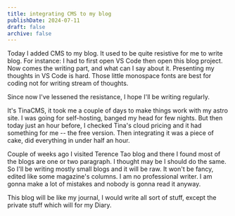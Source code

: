 ```yaml
---
title: integrating CMS to my blog
publishDate: 2024-07-11
draft: false
archive: false
---
```


Today I added CMS to my blog. It used to be quite resistive for me to write blog. For instance: I had to first open VS Code then open this blog project. Now comes the writing part, and what can I say about it. Presenting my thoughts in VS Code is hard. Those little monospace fonts are best for coding not for writing stream of thoughts.

Since now I've lessened the resistance, I hope I'll be writing regularly.

It's TinaCMS, it took me a couple of days to make things work with my astro site. I was going for self-hosting, banged my head for few nights. But then today just an hour before, I checked Tina's cloud pricing and it had something for me -- the free version. Then integrating it was a piece of cake, did everything in under half an hour.

Couple of weeks ago I visited Terence Tao blog and there I found most of the blogs are one or two paragraph. I thought may be I should do the same. So I'll be writing mostly small blogs and it will be raw. It won't be fancy, edited like some magazine's columns. I am no professional writer. I am gonna make a lot of mistakes and nobody is gonna read it anyway.

This blog will be like my journal, I would write all sort of stuff, except the private stuff which will for my Diary.
